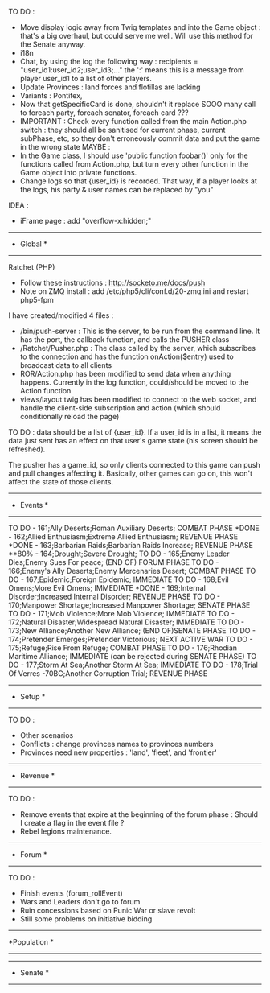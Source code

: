 TO DO :
- Move display logic away from Twig templates and into the Game object : that's a big overhaul, but could serve me well. Will use this method for the Senate anyway.
- i18n
- Chat, by using the log the following way : recipients = "user_id1:user_id2;user_id3;..." the ':' means this is a message from player user_id1 to a list of other players.
- Update Provinces : land forces and flotillas are lacking
- Variants : Pontifex, 
- Now that getSpecificCard is done, shouldn't it replace SOOO many call to foreach party, foreach senator, foreach card ???
- IMPORTANT : Check every function called from the main Action.php switch : they should all be sanitised for current phase, current subPhase, etc,
  so they don't erroneously commit data and put the game in the wrong state
MAYBE :
- In the Game class, I should use 'public function foobar()' only for the functions called from Action.php, but turn every other function in the Game object into private functions.
- Change logs so that {user_id} is recorded. That way, if a player looks at the logs, his party & user names can be replaced by "you"

IDEA :
* iFrame page : add "overflow-x:hidden;"

*************
*  Global   *
*************

Ratchet (PHP)
- Follow these instructions : http://socketo.me/docs/push
- Note  on ZMQ install : add /etc/php5/cli/conf.d/20-zmq.ini and restart php5-fpm


I have created/modified 4 files :
- /bin/push-server : This is the server, to be run from the command line. It has the port, the callback function, and calls the PUSHER class
- /Ratchet/Pusher.php : The class called by the server, which subscribes to the connection and has the function onAction($entry) used to broadcast data to all clients
- ROR/Action.php has been modified to send data when anything happens. Currently in the log function, could/should be moved to the Action function
- views/layout.twig has been modified to connect to the web socket, and handle the client-side subscription and action (which should conditionally reload the page)

TO DO : data should be a list of {user_id}. If a user_id is in a list, it means the data just sent has an effect on that user's game state (his screen should be refreshed).

The pusher has a game_id, so only clients connected to this game can push and pull changes affecting it. Basically, other games can go on, this won't affect the state of those clients.

*************
*  Events   *
*************

TO DO - 161;Ally Deserts;Roman Auxiliary Deserts; COMBAT PHASE
*DONE - 162;Allied Enthusiasm;Extreme Allied Enthusiasm; REVENUE PHASE
*DONE - 163;Barbarian Raids;Barbarian Raids Increase; REVENUE PHASE
**80% - 164;Drought;Severe Drought;
TO DO - 165;Enemy Leader Dies;Enemy Sues For peace; (END OF) FORUM PHASE
TO DO - 166;Enemy's Ally Deserts;Enemy Mercenaries Desert; COMBAT PHASE
TO DO - 167;Epidemic;Foreign Epidemic; IMMEDIATE
TO DO - 168;Evil Omens;More Evil Omens; IMMEDIATE
*DONE - 169;Internal Disorder;Increased Internal Disorder; REVENUE PHASE
TO DO - 170;Manpower Shortage;Increased Manpower Shortage; SENATE PHASE
TO DO - 171;Mob Violence;More Mob Violence; IMMEDIATE
TO DO - 172;Natural Disaster;Widespread Natural Disaster; IMMEDIATE
TO DO - 173;New Alliance;Another New Alliance; (END OF)SENATE PHASE
TO DO - 174;Pretender Emerges;Pretender Victorious; NEXT ACTIVE WAR
TO DO - 175;Refuge;Rise From Refuge; COMBAT PHASE
TO DO - 176;Rhodian Maritime Alliance; IMMEDIATE (can be rejected during SENATE PHASE)
TO DO - 177;Storm At Sea;Another Storm At Sea; IMMEDIATE
TO DO - 178;Trial Of Verres -70BC;Another Corruption Trial; REVENUE PHASE

*************
*   Setup   *
*************

TO DO :
- Other scenarios
- Conflicts : change provinces names to provinces numbers
- Provinces need new properties : 'land', 'fleet', and 'frontier'

*************
*  Revenue  *
*************

TO DO :
- Remove events that expire at the beginning of the forum phase : Should I create a flag in the event file ?
- Rebel legions maintenance.

*************
*   Forum   *
*************

TO DO :
- Finish events (forum_rollEvent)
- Wars and Leaders don't go to forum
- Ruin concessions based on Punic War or slave revolt
- Still some problems on initiative bidding

*************
*Population *
*************

************
*  Senate  *
************
